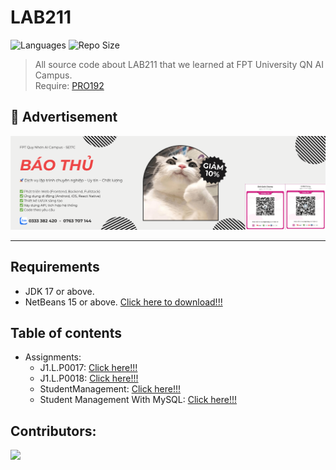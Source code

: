 # LAB211

![Languages](https://img.shields.io/github/languages/top/fptqnk17/LAB211?style=flat)
![Repo Size](https://img.shields.io/github/repo-size/fptqnk17/LAB211?style=flat)

> All source code about LAB211 that we learned at FPT University QN AI Campus.  
> Require: [PRO192](https://github.com/fptqnk17/PRO192)

## 📢 Advertisement

<img src="https://raw.githubusercontent.com/fptqnk17/.github/refs/heads/main/images/banner-bao-thu.png" alt="Advertisement" />

---

## Requirements
- JDK 17 or above.
- NetBeans 15 or above. [Click here to download!!!](https://netbeans.apache.org/)

## Table of contents
- Assignments:
  - J1.L.P0017: [Click here!!!](https://github.com/fptqnk17/LAB211/blob/main/J1.L.P0017)
  - J1.L.P0018: [Click here!!!](https://github.com/fptqnk17/LAB211/blob/main/J1.L.P0018)
  - StudentManagement: [Click here!!!](https://github.com/fptqnk17/LAB211/blob/main/StudentManagement/src)
  - Student Management With MySQL: [Click here!!!](https://github.com/fptqnk17/LAB211/blob/main/Student%20Management%20With%20MySQL)
 
## Contributors:

<a href="https://github.com/fptqnk17/LAB211/graphs/contributors">
  <img src="https://contrib.rocks/image?repo=fptqnk17/LAB211" />
</a>
